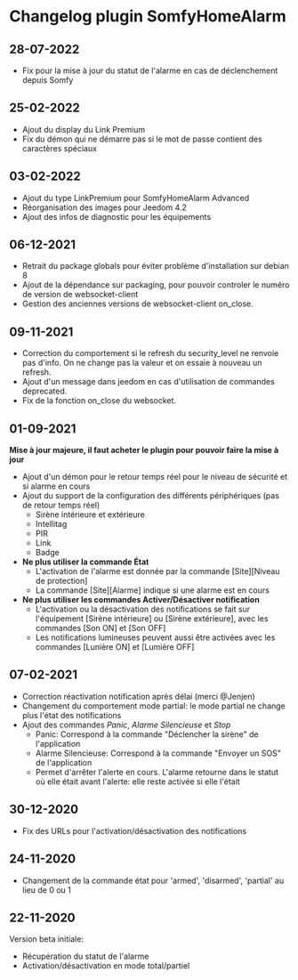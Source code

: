 # Changelog plugin SomfyHomeAlarm

## 28-07-2022
* Fix pour la mise à jour du statut de l'alarme en cas de déclenchement depuis Somfy

## 25-02-2022
* Ajout du display du Link Premium
* Fix du démon qui ne démarre pas si le mot de passe contient des caractères spéciaux

## 03-02-2022
* Ajout du type LinkPremium pour SomfyHomeAlarm Advanced
* Réorganisation des images pour Jeedom 4.2
* Ajout des infos de diagnostic pour les équipements

## 06-12-2021
* Retrait du package globals pour éviter problème d'installation sur debian 8
* Ajout de la dépendance sur packaging, pour pouvoir controler le numéro de version de websocket-client
* Gestion des anciennes versions de websocket-client on_close.

## 09-11-2021
* Correction du comportement si le refresh du security_level ne renvoie pas d'info. On ne change pas la valeur et on essaie à nouveau un refresh.
* Ajout d'un message dans jeedom en cas d'utilisation de commandes deprecated.
* Fix de la fonction on_close du websocket.

## 01-09-2021
**Mise à jour majeure, il faut acheter le plugin pour pouvoir faire la mise à jour**
* Ajout d'un démon pour le retour temps réel pour le niveau de sécurité et si alarme en cours
* Ajout du support de la configuration des différents périphériques (pas de retour temps réel)
  * Sirène intérieure et extérieure
  * Intellitag
  * PIR
  * Link
  * Badge
* **Ne plus utiliser la commande État**
  * L'activation de l'alarme est donnée par la commande [Site][Niveau de protection]
  * La commande [Site][Alarme] indique si une alarme est en cours
* **Ne plus utiliser les commandes Activer/Désactiver notification**
  * L'activation ou la désactivation des notifications se fait sur l'équipement [Sirène intérieure] ou [Sirène extérieure], avec les commandes [Son ON] et [Son OFF]
  * Les notifications lumineuses peuvent aussi être activées avec les commandes [Lunière ON] et [Lumière OFF]

## 07-02-2021
* Correction réactivation notification après délai (merci @Jenjen)
* Changement du comportement mode partial: le mode partial ne change plus l'état des notifications
* Ajout des commandes *Panic*, *Alarme Silencieuse* et *Stop*
  * Panic: Correspond à la commande "Déclencher la sirène" de l'application
  * Alarme Silencieuse: Correspond à la commande "Envoyer un SOS" de l'application
  * Permet d'arrêter l'alerte en cours. L'alarme retourne dans le statut où elle était avant l'alerte: elle reste
  activée si elle l'était


## 30-12-2020
* Fix des URLs pour l'activation/désactivation des notifications

## 24-11-2020
* Changement de la commande état pour 'armed', 'disarmed', 'partial' au lieu de 0 ou 1

## 22-11-2020
Version beta initiale:
* Récupération du statut de l'alarme
* Activation/désactivation en mode total/partiel

